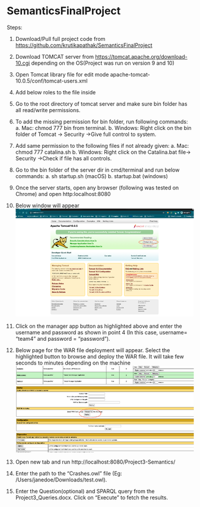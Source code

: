 # SemanticsFinalProject

Steps:

1.	Download/Pull full project code from https://github.com/krutikapathak/SemanticsFinalProject
2.	Download TOMCAT server from  https://tomcat.apache.org/download-10.cgi depending on the OS(Project was run on version 9 and 10)
3.	Open Tomcat library file for edit mode apache-tomcat-10.0.5/conf/tomcat-users.xml
4.	Add below roles to the file inside <tomcat-users>

    <role rolename="manager-gui"/>
    <role rolename="manager-script"/>
    <role rolename="manager-jmx"/>
    <role rolename="manager-status"/>
    <user username="team4" password="password" roles="manager-gui,manager-script,manager-jmx,manager-status"/>
 
5.	Go to the root directory of tomcat server and make sure bin folder has all read/write permissions.
6.	To add the missing permission for bin folder, run following commands:   
    a.	Mac:  chmod 777 bin from terminal. 
    b.	Windows: Right click on the bin folder of Tomcat -> Security ->Give full control to system.  
7.	Add same permission to the following files if not already given:
    a.  Mac: chmod 777 catalina.sh 
    b.  Windows: Right click on the Catalina.bat file-> Security ->Check if file has all controls.
8.	Go to the bin folder of the server dir in cmd/terminal and run below commands:
    a.	sh startup.sh (macOS)
    b.	startup.bat (windows)
9.	Once the server starts, open any browser (following was tested on Chrome) and open http:localhost:8080
10.	Below window will appear 
![alt text](https://github.com/krutikapathak/SemanticsFinalProject/blob/master/referenceimages/tomcat_home.png?raw=true)
11.	Click on the manager app button as highlighted above and enter the username and password as shown in point 4 (In this case, username= “team4” and password = “password”).
12.	Below page for the WAR file deployment will appear. Select the highlighted button to browse and deploy the WAR file. It will take few seconds to minutes depending on the machine 
![alt text](https://github.com/krutikapathak/SemanticsFinalProject/blob/master/referenceimages/tomcat_upload_war.png?raw=true)
13.	Open new tab and run http://localhost:8080/Project3-Semantics/ 
14.	Enter the path to the “Crashes.owl” file (Eg: /Users/janedoe/Downloads/test.owl).
15.	Enter the Question(optional) and SPARQL query from the Project3_Queries.docx. Click on “Execute” to fetch the results. 
